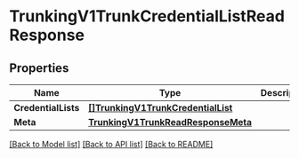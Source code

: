 # TrunkingV1TrunkCredentialListReadResponse

## Properties

Name | Type | Description | Notes
------------ | ------------- | ------------- | -------------
**CredentialLists** | [**[]TrunkingV1TrunkCredentialList**](trunking.v1.trunk.credential_list.md) |  | [optional] 
**Meta** | [**TrunkingV1TrunkReadResponseMeta**](trunking_v1_trunkReadResponse_meta.md) |  | [optional] 

[[Back to Model list]](../README.md#documentation-for-models) [[Back to API list]](../README.md#documentation-for-api-endpoints) [[Back to README]](../README.md)


